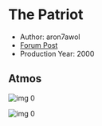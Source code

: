 # The Patriot

* Author: aron7awol
* [Forum Post](https://www.avsforum.com/threads/bass-eq-for-filtered-movies.2995212/post-57741958)
* Production Year: 2000

## Atmos

![img 0](https://i.imgur.com/VlRaYxV.jpg)

![img 0](https://i.imgur.com/QgnpwfU.jpg)

